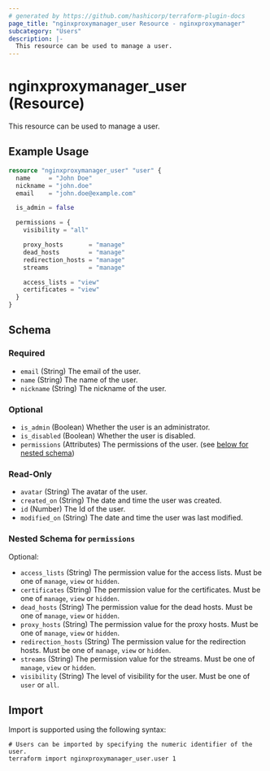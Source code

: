 ```yaml
---
# generated by https://github.com/hashicorp/terraform-plugin-docs
page_title: "nginxproxymanager_user Resource - nginxproxymanager"
subcategory: "Users"
description: |-
  This resource can be used to manage a user.
---
```


# nginxproxymanager_user (Resource)

This resource can be used to manage a user.


## Example Usage

```terraform
resource "nginxproxymanager_user" "user" {
  name     = "John Doe"
  nickname = "john.doe"
  email    = "john.doe@example.com"

  is_admin = false

  permissions = {
    visibility = "all"

    proxy_hosts       = "manage"
    dead_hosts        = "manage"
    redirection_hosts = "manage"
    streams           = "manage"

    access_lists = "view"
    certificates = "view"
  }
}
```

<!-- schema generated by tfplugindocs -->
## Schema

### Required

- `email` (String) The email of the user.
- `name` (String) The name of the user.
- `nickname` (String) The nickname of the user.

### Optional

- `is_admin` (Boolean) Whether the user is an administrator.
- `is_disabled` (Boolean) Whether the user is disabled.
- `permissions` (Attributes) The permissions of the user. (see [below for nested schema](#nestedatt--permissions))

### Read-Only

- `avatar` (String) The avatar of the user.
- `created_on` (String) The date and time the user was created.
- `id` (Number) The Id of the user.
- `modified_on` (String) The date and time the user was last modified.

<a id="nestedatt--permissions"></a>
### Nested Schema for `permissions`

Optional:

- `access_lists` (String) The permission value for the access lists. Must be one of `manage`, `view` or `hidden`.
- `certificates` (String) The permission value for the certificates. Must be one of `manage`, `view` or `hidden`.
- `dead_hosts` (String) The permission value for the dead hosts. Must be one of `manage`, `view` or `hidden`.
- `proxy_hosts` (String) The permission value for the proxy hosts. Must be one of `manage`, `view` or `hidden`.
- `redirection_hosts` (String) The permission value for the redirection hosts. Must be one of `manage`, `view` or `hidden`.
- `streams` (String) The permission value for the streams. Must be one of `manage`, `view` or `hidden`.
- `visibility` (String) The level of visibility for the user. Must be one of `user` or `all`.

## Import

Import is supported using the following syntax:

```shell
# Users can be imported by specifying the numeric identifier of the user.
terraform import nginxproxymanager_user.user 1
```
